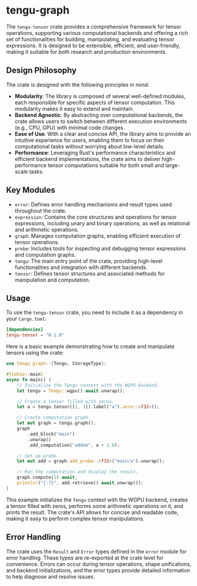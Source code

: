 # tengu-graph

The `tengu-tensor` crate provides a comprehensive framework for tensor operations, supporting
various computational backends and offering a rich set of functionalities for building, manipulating,
and evaluating tensor expressions. It is designed to be extensible, efficient, and user-friendly,
making it suitable for both research and production environments.

## Design Philosophy

The crate is designed with the following principles in mind:

- **Modularity**: The library is composed of several well-defined modules, each responsible for specific
  aspects of tensor computation. This modularity makes it easy to extend and maintain.
- **Backend Agnostic**: By abstracting over computational backends, the crate allows users to switch
  between different execution environments (e.g., CPU, GPU) with minimal code changes.
- **Ease of Use**: With a clear and concise API, the library aims to provide an intuitive experience
  for users, enabling them to focus on their computational tasks without worrying about low-level details.
- **Performance**: Leveraging Rust's performance characteristics and efficient backend implementations,
  the crate aims to deliver high-performance tensor computations suitable for both small and large-scale tasks.

## Key Modules

- `error`: Defines error handling mechanisms and result types used throughout the crate.
- `expression`: Contains the core structures and operations for tensor expressions, including
  unary and binary operations, as well as relational and arithmetic operations.
- `graph`: Manages computation graphs, enabling efficient execution of tensor operations.
- `probe`: Includes tools for inspecting and debugging tensor expressions and computation graphs.
- `tengu`: The main entry point of the crate, providing high-level functionalities and integration
  with different backends.
- `tensor`: Defines tensor structures and associated methods for manipulation and computation.

## Usage

To use the `tengu-tensor` crate, you need to include it as a dependency in your `Cargo.toml`:

```toml
[dependencies]
tengu-tensor = "0.1.0"
```

Here is a basic example demonstrating how to create and manipulate tensors using the crate:

```rust
use tengu_graph::{Tengu, StorageType};

#[tokio::main]
async fn main() {
    // Initialize the Tengu context with the WGPU backend.
    let tengu = Tengu::wgpu().await.unwrap();

    // Create a tensor filled with zeros.
    let a = tengu.tensor([2, 3]).label("a").zero::<f32>();

    // Create computation graph.
    let mut graph = tengu.graph();
    graph
        .add_block("main")
        .unwrap()
        .add_computation("addoe", a + 1.0);

    // Set up probe.
    let mut add = graph.add_probe::<f32>("main/a").unwrap();

    // Run the computation and display the result.
    graph.compute(1).await;
    println!("{:?}", add.retrieve().await.unwrap());
}
```

This example initializes the `Tengu` context with the WGPU backend, creates a tensor filled with zeros,
performs some arithmetic operations on it, and prints the result. The crate's API allows for concise
and readable code, making it easy to perform complex tensor manipulations.

## Error Handling

The crate uses the `Result` and `Error` types defined in the `error` module for error handling. These
types are re-exported at the crate level for convenience. Errors can occur during tensor operations,
shape unifications, and backend initializations, and the error types provide detailed information to
help diagnose and resolve issues.
